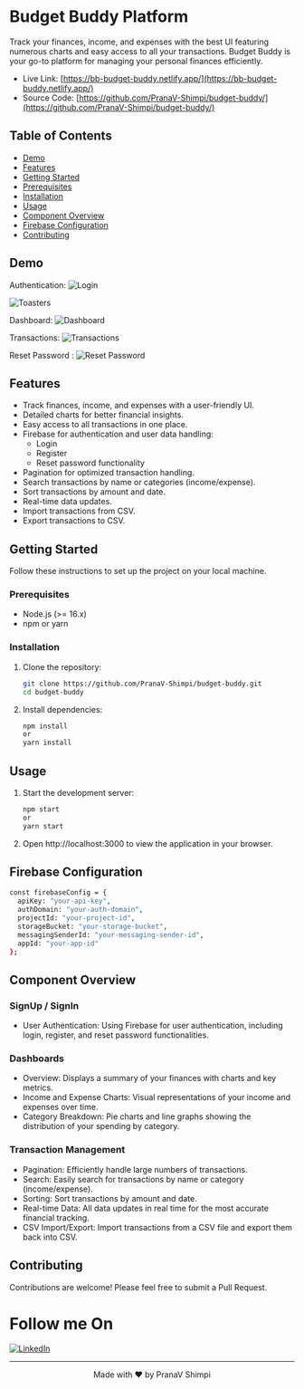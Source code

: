 # Budget Buddy Platform

Track your finances, income, and expenses with the best UI featuring numerous charts and easy access to all your transactions. Budget Buddy is your go-to platform for managing your personal finances efficiently.

- Live Link: [https://bb-budget-buddy.netlify.app/](https://bb-budget-buddy.netlify.app/)
- Source Code: [https://github.com/PranaV-Shimpi/budget-buddy/](https://github.com/PranaV-Shimpi/budget-buddy/)

## Table of Contents

- [Demo](#demo)
- [Features](#features)
- [Getting Started](#getting-started)
- [Prerequisites](#prerequisites)
- [Installation](#installation)
- [Usage](#usage)
- [Component Overview](#component-overview)
- [Firebase Configuration](#firebase-configuration)
- [Contributing](#contributing)


## Demo

Authentication:
![Login](https://github.com/user-attachments/assets/bf6925c8-f898-4237-8208-90c59718252c)

![Toasters](https://github.com/user-attachments/assets/a205d2b2-20a7-4c22-a71f-2c6703271f7b)

Dashboard:
![Dashboard](https://github.com/user-attachments/assets/4dd91ced-b05c-451f-b992-73d5fdf01e8d)

Transactions: 
![Transactions](https://github.com/user-attachments/assets/ed6cdc11-77af-4ec4-988d-f0fbd58ce118)

Reset Password :
![Reset Password](https://github.com/user-attachments/assets/b6a995ef-fe29-4d16-ac90-7bcddcde7bcc)


## Features

- Track finances, income, and expenses with a user-friendly UI.
- Detailed charts for better financial insights.
- Easy access to all transactions in one place.
- Firebase for authentication and user data handling:
  - Login
  - Register
  - Reset password functionality
- Pagination for optimized transaction handling.
- Search transactions by name or categories (income/expense).
- Sort transactions by amount and date.
- Real-time data updates.
- Import transactions from CSV.
- Export transactions to CSV.

## Getting Started

Follow these instructions to set up the project on your local machine.

### Prerequisites

- Node.js (>= 16.x)
- npm or yarn

### Installation

1. Clone the repository:

   ```bash
   git clone https://github.com/PranaV-Shimpi/budget-buddy.git
   cd budget-buddy
   ```

2. Install dependencies:
   ```bash
   npm install
   or
   yarn install
   ```

## Usage
1. Start the development server:
   ```bash
   npm start
   or
   yarn start
   ```
2. Open http://localhost:3000 to view the application in your browser.

## Firebase Configuration

   ```bash
   const firebaseConfig = {
     apiKey: "your-api-key",
     authDomain: "your-auth-domain",
     projectId: "your-project-id",
     storageBucket: "your-storage-bucket",
     messagingSenderId: "your-messaging-sender-id",
     appId: "your-app-id"
   };
   ```

## Component Overview

### SignUp / SignIn
- User Authentication: Using Firebase for user authentication, including login, register, and reset password functionalities.

### Dashboards
- Overview: Displays a summary of your finances with charts and key metrics.
- Income and Expense Charts: Visual representations of your income and expenses over time.
- Category Breakdown: Pie charts and line graphs showing the distribution of your spending by category.

### Transaction Management
- Pagination: Efficiently handle large numbers of transactions.
- Search: Easily search for transactions by name or category (income/expense).
- Sorting: Sort transactions by amount and date.
- Real-time Data: All data updates in real time for the most accurate financial tracking.
- CSV Import/Export: Import transactions from a CSV file and export them back into CSV.

## Contributing
Contributions are welcome! Please feel free to submit a Pull Request.

# Follow me On

[![LinkedIn](https://img.shields.io/static/v1.svg?label=connect&message=@PranaVShimpi&color=grey&logo=linkedin&style=flat&logoColor=white&colorA=blue)](https://www.linkedin.com/in/pranav-shimpi/) 

--- 
   
<p align="center">
 Made with ❤️ by  PranaV Shimpi 
</p>
